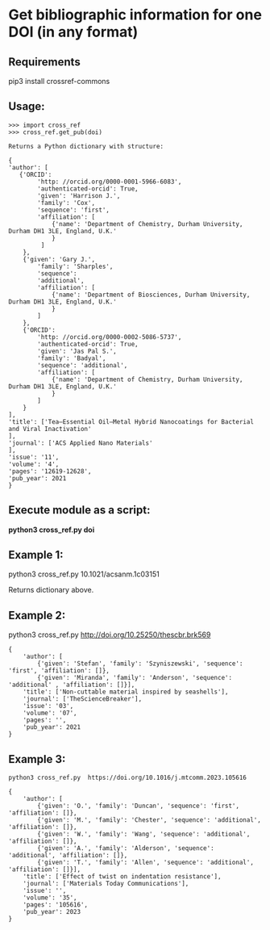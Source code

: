 # Get bibliographic information for one DOI (in any format)

## Requirements 
pip3 install crossref-commons


## Usage: 
    >>> import cross_ref
    >>> cross_ref.get_pub(doi)

    Returns a Python dictionary with structure:
    
    {
    'author': [
       {'ORCID': 
            'http: //orcid.org/0000-0001-5966-6083', 
            'authenticated-orcid': True, 
            'given': 'Harrison J.', 
            'family': 'Cox', 
            'sequence': 'first', 
            'affiliation': [
                {'name': 'Department of Chemistry, Durham University, Durham DH1 3LE, England, U.K.'
                }
             ]
        },
        {'given': 'Gary J.', 
            'family': 'Sharples', 
            'sequence': 
            'additional', 
            'affiliation': [
                {'name': 'Department of Biosciences, Durham University, Durham DH1 3LE, England, U.K.'
                }
            ]
        },
        {'ORCID': 
            'http: //orcid.org/0000-0002-5086-5737', 
            'authenticated-orcid': True, 
            'given': 'Jas Pal S.', 
            'family': 'Badyal', 
            'sequence': 'additional', 
            'affiliation': [
                {'name': 'Department of Chemistry, Durham University, Durham DH1 3LE, England, U.K.'
                }
            ]
        }
    ], 
    'title': ['Tea–Essential Oil–Metal Hybrid Nanocoatings for Bacterial and Viral Inactivation'
    ], 
    'journal': ['ACS Applied Nano Materials'
    ], 
    'issue': '11', 
    'volume': '4', 
    'pages': '12619-12628', 
    'pub_year': 2021
    }
    


## Execute module as a script:

**python3 cross_ref.py doi**

## Example 1:
   python3 cross_ref.py 10.1021/acsanm.1c03151
    
   Returns dictionary above.
    
## Example 2:

   python3 cross_ref.py http://doi.org/10.25250/thescbr.brk569
  
    {
        'author': [
            {'given': 'Stefan', 'family': 'Szyniszewski', 'sequence': 'first', 'affiliation': []}, 
            {'given': 'Miranda', 'family': 'Anderson', 'sequence': 'additional' , 'affiliation': []}], 
        'title': ['Non-cuttable material inspired by seashells'], 
        'journal': ['TheScienceBreaker'], 
        'issue': '03', 
        'volume': '07', 
        'pages': '', 
        'pub_year': 2021
    }
## Example 3:

    python3 cross_ref.py  https://doi.org/10.1016/j.mtcomm.2023.105616
    
    {
        'author': [
            {'given': 'O.', 'family': 'Duncan', 'sequence': 'first', 'affiliation': []}, 
            {'given': 'M.', 'family': 'Chester', 'sequence': 'additional', 'affiliation': []}, 
            {'given': 'W.', 'family': 'Wang', 'sequence': 'additional', 'affiliation': []}, 
            {'given': 'A.', 'family': 'Alderson', 'sequence': 'additional', 'affiliation': []}, 
            {'given': 'T.', 'family': 'Allen', 'sequence': 'additional', 'affiliation': []}], 
        'title': ['Effect of twist on indentation resistance'], 
        'journal': ['Materials Today Communications'], 
        'issue': '', 
        'volume': '35', 
        'pages': '105616', 
        'pub_year': 2023
    }

